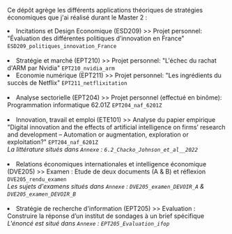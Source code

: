 Ce dépôt agrège les différents applications théoriques de stratégies économiques que j'ai réalisé durant le Master 2 :

<li> Incitations et Design Economique (ESD209) >> Projet personnel: "Évaluation des différentes politiques d’innovation en France" <code>ESD209_politiques_innovation_France</code></li><br/>
<li> Stratégie et marché (EPT210) >> Projet personnel: "L'échec du rachat d'ARM par Nvidia" <code>EPT210_nvidia_arm</code><br/> 
<li> Economie numérique (EPT211) >> Projet personnel: "Les ingrédients du succès de Netflix" <code>EPT211_netflixitation</code></li><br/>
<li> Analyse sectorielle (EPT204) >> Projet personnel (effectué en binôme): Programmation informatique 62.01Z <code>EPT204_naf_6201Z</code></li><br/>
<li> Innovation, travail et emploi (ETE101) >> Analyse du papier empirique "Digital innovation and the effects of artificial intelligence on firms’ research and development – Automation or augmentation, exploration or exploitation?" <code>EPT204_naf_6201Z</code><em> 
<br>La littérature situés dans <code>Annexe</code> : <code>6.2_Chacko_Johnson_et_al__2022</code></em></li><br/>
<li> Relations économiques internationales et intelligence économique (DVE205) >> Examen : Etude de deux documents (A & B) et réflexion <code>DVE205_rendu_examen</code><em>
<br> Les sujets d'examens situés dans <code>Annexe</code> : <code>DVE205_examen_DEVOIR_A</code> & <code>DVE205_examen_DEVOIR_B</code></em></li><br/>
<li> Stratégie de recherche d'information (EPT205) >> Evaluation : Construire la réponse d’un institut de sondages à un brief spécifique <em> 
<br> L'énoncé est situé dans <code>Annexe</code> : <code>EPT205_Evaluation_ifop</code><em></li><br/>
